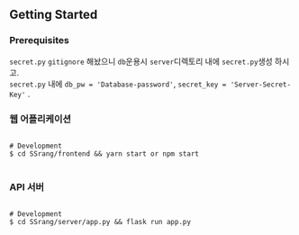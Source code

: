 ## Getting Started

### Prerequisites
`secret.py` `gitignore` 해놨으니 `db`운용시 `server`디렉토리 내에 `secret.py`생성 하시고.<br>
`secret.py` 내에 `db_pw = 'Database-password'`, `secret_key = 'Server-Secret-Key'` .

### 웹 어플리케이션

<pre>
<code>
# Development
$ cd SSrang/frontend && yarn start or npm start
</code>
</pre>

### API 서버

<pre>
<code>
# Development
$ cd SSrang/server/app.py && flask run app.py
</code>
</pre>
